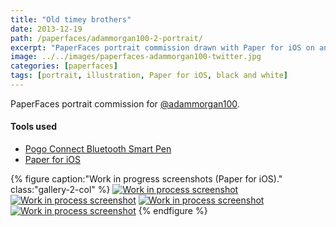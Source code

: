 ```yaml
---
title: "Old timey brothers"
date: 2013-12-19
path: /paperfaces/adammorgan100-2-portrait/
excerpt: "PaperFaces portrait commission drawn with Paper for iOS on an iPad."
image: ../../images/paperfaces-adammorgan100-twitter.jpg
categories: [paperfaces]
tags: [portrait, illustration, Paper for iOS, black and white]
---
```


PaperFaces portrait commission for [@adammorgan100](https://twitter.com/adammorgan100).

#### Tools used

- [Pogo Connect Bluetooth Smart Pen](https://www.amazon.com/gp/product/B009K448L4/ref=as_li_ss_tl?ie=UTF8&camp=1789&creative=390957&creativeASIN=B009K448L4&linkCode=as2&tag=mademist-20)
- [Paper for iOS](https://paper.bywetransfer.com/)

{% figure caption:"Work in progress screenshots (Paper for iOS)." class:"gallery-2-col" %}
[![Work in process screenshot](../../images/paperfaces-adammorgan100-process-1-600.jpg)](../../images/paperfaces-adammorgan100-process-1-lg.jpg)
[![Work in process screenshot](../../images/paperfaces-adammorgan100-process-2-600.jpg)](../../images/paperfaces-adammorgan100-process-2-lg.jpg)
[![Work in process screenshot](../../images/paperfaces-adammorgan100-process-3-600.jpg)](../../images/paperfaces-adammorgan100-process-3-lg.jpg)
[![Work in process screenshot](../../images/paperfaces-adammorgan100-process-4-600.jpg)](../../images/paperfaces-adammorgan100-process-4-lg.jpg)
{% endfigure %}
